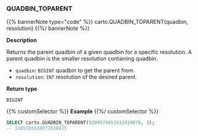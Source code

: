 ### QUADBIN_TOPARENT

{{% bannerNote type="code" %}}
carto.QUADBIN_TOPARENT(quadbin, resolution)
{{%/ bannerNote %}}

**Description**

Returns the parent quadbin of a given quadbin for a specific resolution. A parent quadbin is the smaller resolution containing quadbin.

* `quadbin`: `BIGINT` quadbin to get the parent from.
* `resolution`: `INT` resolution of the desired parent.

**Return type**

`BIGINT`

{{% customSelector %}}
**Example**
{{%/ customSelector %}}

```sql
SELECT carto.QUADBIN_TOPARENT(5209574053332910079, 3);
-- 5205105638077628415
```